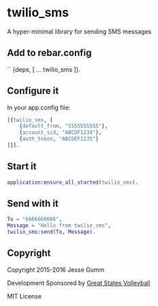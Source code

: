 # twilio_sms

A hyper-minimal library for sending SMS messages

## Add to rebar.config

``
{deps, [
	...
	twilio_sms
]}.

## Configure it

In your app.config file:

```erlang
[{twilio_sms, [
	{default_from, "5555555555"},
	{account_sid, "ABCDF1234"},
	{auth_token, "ABCDEF1235"}
]}].
```

## Start it

```erlang
application:ensure_all_started(twilio_sms).
```

## Send with it

```erlang
To = "6666666666",
Message = "Hello from twilio_sms",
twilio_sms:send(To, Message).
```

## Copyright

Copyright 2015-2016 Jesse Gumm

Development Sponsored by [Great States Volleyball](http://gsvb.net)

MIT License

